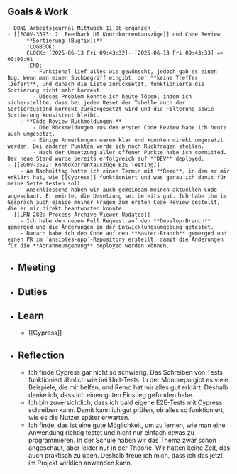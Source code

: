 ## Goals & Work
	- DONE Arbeitsjournal Mittwoch 11.06 ergänzen
	- [[EGOV-3593: 2. Feedback UI Kontokorrentauszüge]] und Code Review
		- **Sortierung (Bugfix):**
		  :LOGBOOK:
		  CLOCK: [2025-06-13 Fri 09:43:32]--[2025-06-13 Fri 09:43:33] =>  00:00:01
		  :END:
			- Funktional lief alles wie gewünscht, jedoch gab es einen Bug: Wenn man einen Suchbegriff eingibt, der **keine Treffer liefert**, und danach die Liste zurücksetzt, funktionierte die Sortierung nicht mehr korrekt.
			- Dieses Problem konnte ich heute lösen, indem ich sicherstellte, dass bei jedem Reset der Tabelle auch der Sortierzustand korrekt zurückgesetzt wird und die Filterung sowie Sortierung konsistent bleibt.
		- **Code Review Rückmeldungen:**
			- Die Rückmeldungen aus dem ersten Code Review habe ich heute auch umgesetzt.
			- Einige Anmerkungen waren klar und konnten direkt umgesetzt werden. Bei anderen Punkten werde ich noch Rückfragen stellen.
			- Nach der Umsetzung aller offenen Punkte habe ich committed. Der neue Stand wurde bereits erfolgreich auf **DEV** deployed.
	- [[EGOV-3592: Kontokorrentauszüge E2E Testing]]
		- Am Nachmittag hatte ich einen Termin mit **Remo**, in dem er mir erklärt hat, wie [[Cypress]] funktioniert und was genau ich damit für meine Seite testen soll.
		- Anschliessend haben wir auch gemeinsam meinen aktuellen Code angeschaut. Er meinte, die Umsetzung sei bereits gut. Ich habe ihm im Gespräch auch einige meiner Fragen zum ersten Code Review gestellt, die er mir direkt beantworten konnte.
	- [[LRN-282: Process Archive Viewer Updates]]
		- Ich habe den neuen Pull Request auf den **Develop-Branch** gemerged und die Änderungen in der Entwicklungsumgebung getestet.
		- Danach habe ich den Code auf den **Master-Branch** gemerged und einen PR im `ansibles-app`-Repository erstellt, damit die Änderungen für die **Abnahmeumgebung** deployed werden können.
- ## Meeting
- ## Duties
- ## Learn
	- [[Cypress]]
- ## Reflection
	- Ich finde Cypress gar nicht so schwierig. Das Schreiben von Tests funktioniert ähnlich wie bei Unit-Tests. In der Monorepo gibt es viele Beispiele, die mir helfen, und Remo hat mir alles gut erklärt. Deshalb denke ich, dass ich einen guten Einstieg gefunden habe.
	- Ich bin zuversichtlich, dass ich bald eigene E2E-Tests mit Cypress schreiben kann. Damit kann ich gut prüfen, ob alles so funktioniert, wie es die Nutzer später erwarten.
	- Ich finde, das ist eine gute Möglichkeit, um zu lernen, wie man eine Anwendung richtig testet und nicht nur einfach etwas zu programmieren. In der Schule haben wir das Thema zwar schon angeschaut, aber leider nur in der Theorie. Wir hatten keine Zeit, das auch praktisch zu üben. Deshalb freue ich mich, dass ich das jetzt im Projekt wirklich anwenden kann.